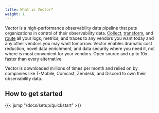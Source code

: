 ```yaml
---
title: What is Vector?
weight: 1
---
```


Vector is a high-performance observability data pipeline that puts organizations in control of their observability data. [Collect], [transform], and [route] all your logs, metrics, and traces to any vendors you want today and any other vendors you may want tomorrow. Vector enables dramatic cost reduction, novel data enrichment, and data security where you need it, not where is most convenient for your vendors. Open source and up to 10x faster than every alternative.

Vector is downloaded millions of times per month and relied on by companies like T-Mobile, Comcast, Zendesk, and Discord to own their observability data.

## How to get started

{{< jump "/docs/setup/quickstart" >}}

[collect]: /docs/components/sources
[route]: /docs/components/sinks
[transform]: /docs/components/transforms
